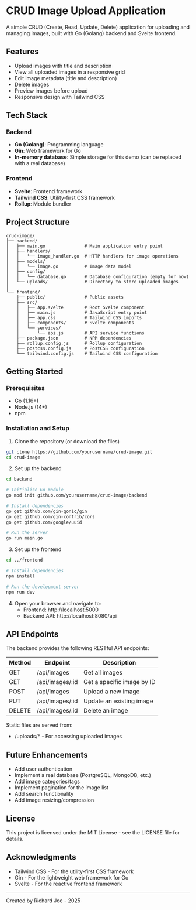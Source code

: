 # CRUD Image Upload Application

A simple CRUD (Create, Read, Update, Delete) application for uploading and managing images, built with Go (Golang) backend and Svelte frontend.

## Features

- Upload images with title and description
- View all uploaded images in a responsive grid
- Edit image metadata (title and description)
- Delete images
- Preview images before upload
- Responsive design with Tailwind CSS

## Tech Stack

### Backend
- **Go (Golang)**: Programming language
- **Gin**: Web framework for Go
- **In-memory database**: Simple storage for this demo (can be replaced with a real database)

### Frontend
- **Svelte**: Frontend framework
- **Tailwind CSS**: Utility-first CSS framework
- **Rollup**: Module bundler

## Project Structure

```
crud-image/
├── backend/
│   ├── main.go               # Main application entry point
│   ├── handlers/
│   │   └── image_handler.go  # HTTP handlers for image operations
│   ├── models/
│   │   └── image.go          # Image data model
│   ├── config/
│   │   └── database.go       # Database configuration (empty for now)
│   └── uploads/              # Directory to store uploaded images
│
└── frontend/
    ├── public/               # Public assets
    ├── src/
    │   ├── App.svelte        # Root Svelte component
    │   ├── main.js           # JavaScript entry point
    │   ├── app.css           # Tailwind CSS imports
    │   ├── components/       # Svelte components
    │   └── services/
    │       └── api.js        # API service functions
    ├── package.json          # NPM dependencies
    ├── rollup.config.js      # Rollup configuration
    ├── postcss.config.js     # PostCSS configuration
    └── tailwind.config.js    # Tailwind CSS configuration
```

## Getting Started

### Prerequisites

- Go (1.16+)
- Node.js (14+)
- npm

### Installation and Setup

1. Clone the repository (or download the files)

```bash
git clone https://github.com/yourusername/crud-image.git
cd crud-image
```

2. Set up the backend

```bash
cd backend

# Initialize Go module
go mod init github.com/yourusername/crud-image/backend

# Install dependencies
go get github.com/gin-gonic/gin
go get github.com/gin-contrib/cors
go get github.com/google/uuid

# Run the server
go run main.go
```

3. Set up the frontend

```bash
cd ../frontend

# Install dependencies
npm install

# Run the development server
npm run dev
```

4. Open your browser and navigate to:
   - Frontend: http://localhost:5000
   - Backend API: http://localhost:8080/api

## API Endpoints

The backend provides the following RESTful API endpoints:

| Method | Endpoint        | Description                   |
|--------|-----------------|-------------------------------|
| GET    | /api/images     | Get all images                |
| GET    | /api/images/:id | Get a specific image by ID    |
| POST   | /api/images     | Upload a new image            |
| PUT    | /api/images/:id | Update an existing image      |
| DELETE | /api/images/:id | Delete an image               |

Static files are served from:
- /uploads/* - For accessing uploaded images

## Future Enhancements

- Add user authentication
- Implement a real database (PostgreSQL, MongoDB, etc.)
- Add image categories/tags
- Implement pagination for the image list
- Add search functionality
- Add image resizing/compression

## License

This project is licensed under the MIT License - see the LICENSE file for details.

## Acknowledgments

- Tailwind CSS - For the utility-first CSS framework
- Gin - For the lightweight web framework for Go
- Svelte - For the reactive frontend framework

---

Created by Richard Joe - 2025
